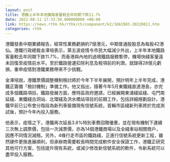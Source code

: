 ```yaml
---
layout: post
title: 港鐵上半年本地鐵路客量較去年同期下跌11.7%
date: 2022-08-11 17:33:50.000000000 +08:00
link: https://news.rthk.hk/rthk/ch/component/k2/1661983-20220811.htm
categories: rthk
---
```


港鐵發表中期業績報告，經常性業務虧損約7億港元，中期普通股股息為每股42港仙。港鐵行政總裁金澤培表示，第五波疫情令巿民大幅減少外出，上半年本地鐵路客量較去年同期下跌11.7%，而香港與內地的過境鐵路服務暫停，機場快綫客量遠未回復至疫情前水平。至於鐵路營運扣除利息及稅項前的利潤，就錄得28億元虧損，重申疫情對港鐵業務帶來不少挑戰。

金澤培說，港鐵票價調整機制檢討將於今年下半年展開，預計明年上半年完成，港鐵正籌備「檢討機制」準備工作。他又指出，隨著今年5月東鐵綫直達港島，亦完成多個鐵路項目。鐵路發展方面，應特區政府邀請，已經展開東涌綫延綫、屯門南延綫、東鐵綫古洞站、北環綫及洪水橋站項目的前期工作，包括詳細規劃設計。港鐵早前已公布會分階段為新列車裝備現有信號系統，首輛巿區綫新列車將於完成測試後，預計今年內投入服務。

他表示，疫情之下，港鐵再次延長3.8%特別車費回贈優惠，並在現有機制下連續三次無上調票價，包括一次減票價，亦為14個港鐵商場以及全綫車站相關商戶，因應不同情況減租。另外，4條行走巿區的鐵路綫，正進行信號系統更新工程，雖然硬件更換進展順利，但承辦商需要較長時間完成軟件安全保證工作，港鐵正研究其他可行方案，包括提升現有系統，或減少修改新信號系統的軟件，令新系統可以盡早投入服務。
